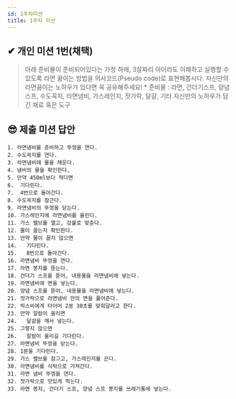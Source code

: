 ```yaml
---
id: 1주차미션
title: 1주차 미션
---
```


## ✔︎ 개인 미션 1번(채택)

> 아래 준비물이 준비되어있다는 가정 하에, 3살짜리 아이라도 이해하고 실행할 수 있도록 라면 끓이는 방법을 의사코드(Pseudo code)로 표현해봅시다. 자신만의 라면끓이는 노하우가 있다면 꼭 공유해주세요! \* 준비물 : 라면, 건더기스프, 양념스프, 수도꼭지, 라면냄비, 가스레인지, 젓가락, 달걀, 기타 자신만의 노하우가 담긴 재료 혹은 도구

## 😎 제출 미션 답안

```
1. 라면냄비를 준비하고 뚜껑을 연다.
2. 수도꼭지를 연다.
3. 라면냄비에 물을 채운다.
4. 냄비의 물을 확인한다,
5. 만약 450ml보다 적다면
6.  기다린다.
7.  4번으로 돌아간다.
8. 수도꼭지를 잠근다.
9. 라면냄비의 뚜껑을 닫는다.
10. 가스레인지에 라면냄비를 올린다.
11. 가스 밸브를 열고, 강불로 맞춘다.
12. 물이 끓는지 확인한다.
13. 만약 물이 끓지 않으면
14.   기다린다.
15.   8번으로 돌아간다.
16. 라면냄비 뚜껑을 연다.
17. 라면 봉지를 뜯는다.
18. 건더기 스프를 뜯어, 내용물을 라면냄비에 넣는다.
19. 라면냄비에 면을 넣는다.
20. 양념 스프를 뜯어, 내용물을 라면냄비에 넣는다.
21. 젓가락으로 라면냄비 안의 면을 풀어준다.
22. 빅스비에게 타이머 2분 30초를 맞춰달라고 한다.
23. 만약 알람이 울리면
24.   달걀을 깨서 넣는다.
25. 그렇지 않으면
26.   알람이 울리길 기다린다.
27. 라면냄비 뚜껑을 닫는다.
28. 1분을 기다린다.
29. 가스 밸브를 잠그고, 가스레인지를 끈다.
30. 라면냄비를 식탁으로 가져간다.
31. 라면 냄비 뚜껑을 연다.
32. 젓가락으로 맛있게 먹는다.
33. 라면 봉지, 건더기 스프, 양념 스프 봉지를 쓰레기통에 넣는다.
```
